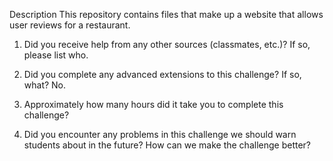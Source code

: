 Description
This repository contains files that make up a website that allows user reviews for a restaurant. 

1. Did you receive help from any other sources (classmates, etc.)? If so, please list who.

2. Did you complete any advanced extensions to this challenge? If so, what?
	No.
3. Approximately how many hours did it take you to complete this challenge?

4. Did you encounter any problems in this challenge we should warn students about in the future? How can we make the challenge better?
